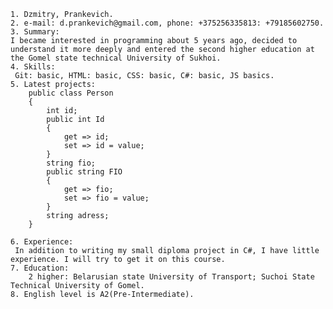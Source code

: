     1. Dzmitry, Prankevich.
    2. e-mail: d.prankevich@gmail.com, phone: +375256335813: +79185602750.
    3. Summary:
    I became interested in programming about 5 years ago, decided to understand it more deeply and entered the second higher education at the Gomel state technical University of Sukhoi.
    4. Skills:
     Git: basic, HTML: basic, CSS: basic, C#: basic, JS basics.
    5. Latest projects:
    	public class Person
        {
            int id;
            public int Id
            {
                get => id;
                set => id = value;
            }
            string fio;
            public string FIO
            {
                get => fio;
                set => fio = value;
            }
            string adress;
        }
   
    6. Experience:
     In addition to writing my small diploma project in C#, I have little experience. I will try to get it on this course.
    7. Education: 
        2 higher: Belarusian state University of Transport; Suchoi State Technical University of Gomel.
    8. English level is A2(Pre-Intermediate).
